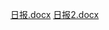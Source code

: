 [日报.docx](https://github.com/user-attachments/files/16676429/default.docx)
[日报2.docx](https://github.com/user-attachments/files/16689477/2.docx)
